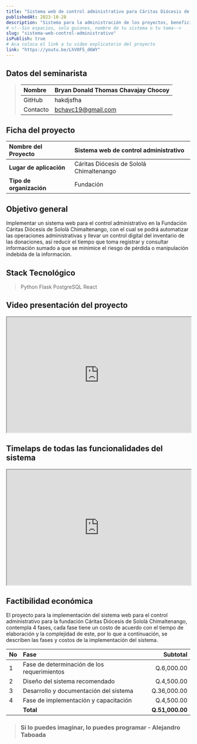 ```yaml
---
title: "Sistema web de control administrativo para Cáritas Diócesis de Sololá Chimaltenango"
publishedAt: 2023-10-28
description: "Sistema para la administración de los proyectos, beneficiarios, planificaciones y donaciones."
# <!--Sin espacios, solo guiones, nombre de tu sistema o tu tema-->
slug: "sistema-web-control-administrativo" 
isPublish: true
# Aca coloca el link a tu video explicatorio del proyecto
link: "https://youtu.be/LhVOF5_d6WY"
---
```


## Datos del seminarista
>|Nombre|Bryan Donald Thomas Chavajay Chocoy|
>|:-----|:----------------------------------|
>|GitHub|hakdjsfha|
>|Contacto|bchavc19@gmail.com|

## Ficha del proyecto
| **Nombre del Proyecto**  | Sistema web de control administrativo    |
| :----------------------- | :--------------------------------------- |
| **Lugar de aplicación**  | Cáritas Diócesis de Sololá Chimaltenango |
| **Tipo de organización** | Fundación                                |

<!-- Coloca tu objetivo general -->
## Objetivo general
Implementar un sistema web para el control administrativo en la 
Fundación Cáritas Diócesis de Sololá Chimaltenango, con el cual 
se podrá automatizar las operaciones administrativas y llevar un 
control digital del inventario de las donaciones, así reducir el 
tiempo que toma registrar y consultar información sumado a que se 
minimice el riesgo de pérdida o manipulación indebida de la información.

## Stack Tecnológico
> Python 
> Flask
> PostgreSQL
> React

## Video presentación del proyecto
<!-- Recuerda incrustar tu video -->
<iframe width="100%" height="315" src="https://www.youtube.com/embed/VFSCIjraODU?si=jc_8CPmjTeI3V7X5" allowfullscreen></iframe>

## Timelaps de todas las funcionalidades del sistema
<iframe width="100%" height="315" src="https://www.youtube.com/embed/3lOfgfQMIVI?si=KJmqbqWT6Y9MmwoP" allowfullscreen></iframe>

## Factibilidad económica
<!-- Colocar aca tu factibilidad económica -->
El proyecto para la implementación del sistema web para el control administrativo para la fundación Cáritas Diócesis de Sololá Chimaltenango, contempla 4 fases, cada fase tiene un costo de acuerdo con el tiempo de elaboración y la complejidad de este, por lo que a continuación, se describen las fases y costos de la implementación del sistema.

| No   | Fase                                        |        Subtotal |
| :--- | :------------------------------------------ | --------------: |
| 1    | Fase de determinación de los requerimientos |      Q.6,000.00 |
| 2    | Diseño del sistema recomendado              |      Q.4,500.00 |
| 3    | Desarrollo y documentación del sistema      |     Q.36,000.00 |
| 4    | Fase de implementación y capacitación       |      Q.4,500.00 |
|      | **Total**                                   | **Q.51,000.00** |

<!-- Colocar aca una frase que te guste -->
> ### Si lo puedes imaginar, lo puedes programar - Alejandro Taboada

[multae requirit primi]: http://heu.io/
[si]: http://infelixlucina.net/mutati
